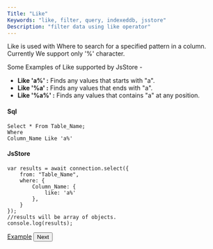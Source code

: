 ```yaml
---
Title: "Like"
Keywords: "like, filter, query, indexeddb, jsstore"
Description: "filter data using like operator"
---
```


Like is used with Where to search for a specified pattern in a column. Currently We support only '%' character.

Some Examples of Like supported by JsStore -

*   **Like 'a%' :** Finds any values that starts with "a".
*   **Like '%a' :** Finds any values that ends with "a".
*   **Like '%a%' :** Finds any values that contains "a" at any position.

#### Sql

```
Select * From Table_Name;
Where
Column_Name Like 'a%'
```

#### JsStore

```
var results = await connection.select({
    from: "Table_Name",
    where: {
        Column_Name: {
            like: 'a%'
        },
    }
});
//results will be array of objects.
console.log(results);
```

<p class="margin-top-40px text-center">
    <a class="btn info" target="_blank" href="https://ujjwalguptaofficial.github.io/idbstudio/?db=Demo&query=select(%7B%0A%20%20%20%20from%3A%20%22Customers%22%2C%0A%20%20%20%20where%3A%20%7B%0A%20%20%20%20%20%20%20%20customerName%3A%7B%20like%3A'%25or%25'%7D%0A%20%20%20%20%7D%0A%7D)%3B%0A">Example</a>
    <button class="btn info btnNext">Next</button>
</p>
